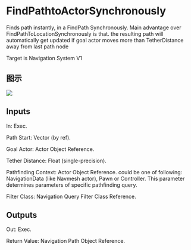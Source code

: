# FindPathtoActorSynchronously

Finds path instantly, in a FindPath Synchronously. Main advantage over FindPathToLocationSynchronously is that. the resulting path will automatically get updated if goal actor moves more than TetherDistance away from last path node

Target is Navigation System V1

## 图示

![]($-20221218-17470916.png)

## Inputs

In: Exec.

Path Start: Vector (by ref).

Goal Actor: Actor Object Reference.

Tether Distance: Float (single-precision).

Pathfinding Context: Actor Object Reference. could be one of following: NavigationData (like Navmesh actor), Pawn or Controller. This parameter determines parameters of specific pathfinding query.

Filter Class: Navigation Query Filter Class Reference.  

## Outputs

Out: Exec.

Return Value: Navigation Path Object Reference.

